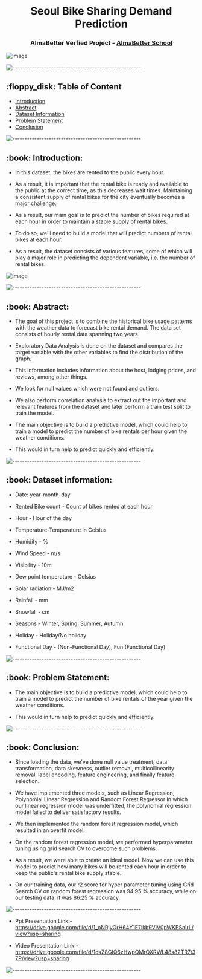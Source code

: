 <h1 align="center"> Seoul Bike Sharing Demand Prediction
 </h1>

<h3 align="center"> AlmaBetter Verfied Project - <a href="https://www.almabetter.com/"> AlmaBetter School </a> </h5>

![image](https://user-images.githubusercontent.com/92014177/163593183-d4b01216-3d3a-492c-ba63-8fc93e6eaf4a.png)


<p> </p>

![-----------------------------------------------------](https://raw.githubusercontent.com/andreasbm/readme/master/assets/lines/rainbow.png)

<h2> :floppy_disk: Table of Content</h2>

  * [Introduction](#Introduction)
  * [Abstract](#Abstract)
  * [Dataset Information](#dataset-information)
  * [Problem Statement](#Problem-Statement)
  * [Conclusion](#Conclusion)


![-----------------------------------------------------](https://raw.githubusercontent.com/andreasbm/readme/master/assets/lines/rainbow.png)


<h2> :book: Introduction:</h2>

* In this dataset, the bikes are rented to the public every hour. 

* As a result, it is important that the rental bike is ready and available to the public at the correct time, as this decreases wait times. Maintaining a consistent supply of rental bikes for the city eventually becomes a major challenge.

* As a result, our main goal is to predict the number of bikes required at each hour in order to maintain a stable supply of rental bikes.

* To do so, we'll need to build a model that will predict numbers of rental bikes at each hour.

* As a result, the dataset consists of various features, some of which will play a major role in predicting the dependent variable, i.e. the number of rental bikes.
 



![image](https://user-images.githubusercontent.com/92014177/163594683-902ca81e-2d75-4952-a12b-e9760737d5b1.png)




![-----------------------------------------------------](https://raw.githubusercontent.com/andreasbm/readme/master/assets/lines/rainbow.png)


<h2> :book: Abstract:</h2>

* The goal of this project is to combine the historical bike usage patterns with the weather data to forecast bike rental demand. The data set consists of hourly rental data spanning two years.

* Exploratory Data Analysis is done on the dataset and compares the target variable with the other variables to find the distribution of the graph.

* This information includes information about the host, lodging prices, and reviews, among other things.

* We look for null values which were not found and outliers.

* We also perform correlation analysis to extract out the important and relevant features from the dataset and later perform a train test split to train the model.

* The main objective is to build a predictive model, which could help to train a model to predict the number of bike rentals per hour given the weather conditions.

* This would in turn help to predict quickly and efficiently.



![-----------------------------------------------------](https://raw.githubusercontent.com/andreasbm/readme/master/assets/lines/rainbow.png)


<h2> :book: Dataset information:</h2>


* Date: year-month-day


* Rented Bike count - Count of bikes rented at each hour


* Hour - Hour of the day


* Temperature-Temperature in Celsius


* Humidity - %


* Wind Speed - m/s


* Visibility - 10m


* Dew point temperature - Celsius


* Solar radiation - MJ/m2


* Rainfall - mm


* Snowfall - cm


* Seasons - Winter, Spring, Summer, Autumn


* Holiday - Holiday/No holiday


* Functional Day - (Non-Functional Day), Fun (Functional Day)



![-----------------------------------------------------](https://raw.githubusercontent.com/andreasbm/readme/master/assets/lines/rainbow.png)

<h2> :book: Problem Statement:</h2>

* The main objective is to build a predictive model, which could help to train a model to predict the number of bike rentals of the year given the weather conditions. 

* This would in turn help to predict quickly and efficiently.



![-----------------------------------------------------](https://raw.githubusercontent.com/andreasbm/readme/master/assets/lines/rainbow.png)

<h2> :book: Conclusion:</h2>

* Since loading the data, we've done null value treatment, data transformation, data skewness, outlier removal, multicollinearity removal, label encoding, feature engineering, and finally feature selection.

* We have implemented three models, such as Linear Regression, Polynomial Linear Regression and Random Forest Regressor In which our linear regression model was underfitted, the polynomial regression model failed to deliver satisfactory results.

* We then implemented the random forest regression model, which resulted in an overfit model.

* On the random forest regression model, we performed hyperparameter tuning using grid search CV to overcome such problems.

* As a result, we were able to create an ideal model. Now we can use this model to predict how many bikes will be rented each hour in order to keep the public's rental bike supply stable.

* On our training data, our r2 score for hyper parameter tuning using Grid Search CV on random forest regression was 94.95 % accuracy, while on our testing data, it was 86.25 % accuracy.



![-----------------------------------------------------](https://raw.githubusercontent.com/andreasbm/readme/master/assets/lines/rainbow.png)

* Ppt Presentation Link:-https://drive.google.com/file/d/1_oNRjyOrH64Y1E7lkb9VIV0pWKPSaIrL/view?usp=sharing

* Video Presentation Link:-https://drive.google.com/file/d/1osZ8GIQ6zHwpOMrOXRWL48s82TR7t37P/view?usp=sharing


![-----------------------------------------------------](https://raw.githubusercontent.com/andreasbm/readme/master/assets/lines/rainbow.png)
